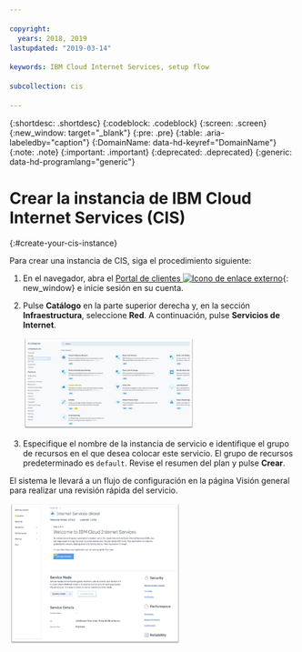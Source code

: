 ```yaml
---

copyright:
  years: 2018, 2019
lastupdated: "2019-03-14"

keywords: IBM Cloud Internet Services, setup flow

subcollection: cis

---
```


{:shortdesc: .shortdesc}
{:codeblock: .codeblock}
{:screen: .screen}
{:new_window: target="_blank"}
{:pre: .pre}
{:table: .aria-labeledby="caption"}
{:DomainName: data-hd-keyref="DomainName"}
{:note: .note}
{:important: .important}
{:deprecated: .deprecated}
{:generic: data-hd-programlang="generic"}

# Crear la instancia de IBM Cloud Internet Services (CIS)
{:#create-your-cis-instance}

Para crear una instancia de CIS, siga el procedimiento siguiente:

1. En el navegador, abra el [Portal de clientes ![Icono de enlace externo](../../icons/launch-glyph.svg "Icono de enlace externo")](https://{DomainName}/){: new_window} e inicie sesión en su cuenta. 
2. Pulse **Catálogo** en la parte superior derecha y, en la sección **Infraestructura**, seleccione **Red**. A continuación, pulse **Servicios de Internet**.

   <img src="images/reliability0.png" alt="dibujo" style="width: 300px;"/>

3. Especifique el nombre de la instancia de servicio e identifique el grupo de recursos en el que desea colocar este servicio. El grupo de recursos predeterminado es `default`. Revise el resumen del plan y pulse **Crear**.
    
El sistema le llevará a un flujo de configuración en la página Visión general para realizar una revisión rápida del servicio.
    
<img src="images/reliability2.png" alt="dibujo" style="width: 300px;"/>
